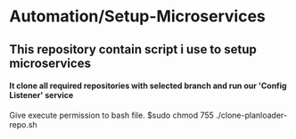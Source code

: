 # Automation/Setup-Microservices
## This repository contain script i use to setup microservices
#### It clone all required repositories with selected branch and run our 'Config Listener' service
Give execute permission to bash file. $sudo chmod 755 ./clone-planloader-repo.sh
